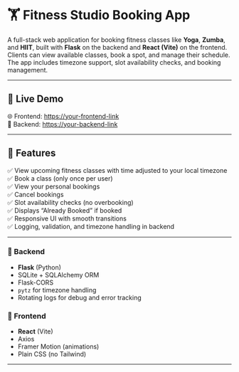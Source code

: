 # 🏋️ Fitness Studio Booking App

A full-stack web application for booking fitness classes like **Yoga**, **Zumba**, and **HIIT**, built with **Flask** on the backend and **React (Vite)** on the frontend. Clients can view available classes, book a spot, and manage their schedule. The app includes timezone support, slot availability checks, and booking management.

---

## 🚀 Live Demo

🌐 Frontend: [https://your-frontend-link](https://your-frontend-link)  
🔗 Backend: [https://your-backend-link](https://your-backend-link)

---

## 📌 Features

✅ View upcoming fitness classes with time adjusted to your local timezone  
✅ Book a class (only once per user)  
✅ View your personal bookings  
✅ Cancel bookings  
✅ Slot availability checks (no overbooking)  
✅ Displays “Already Booked” if booked  
✅ Responsive UI with smooth transitions  
✅ Logging, validation, and timezone handling in backend

---

### 🔧 Backend
- **Flask** (Python)
- SQLite + SQLAlchemy ORM
- Flask-CORS
- `pytz` for timezone handling
- Rotating logs for debug and error tracking

### 🎨 Frontend
- **React** (Vite)
- Axios
- Framer Motion (animations)
- Plain CSS (no Tailwind)

---
